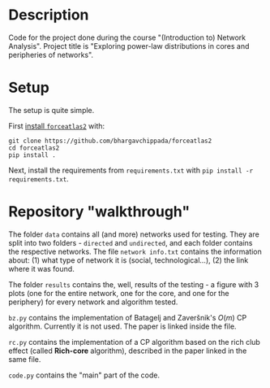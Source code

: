 # Description

Code for the project done during the course "(Introduction to) Network Analysis". Project title is "Exploring power-law distributions in cores and peripheries of networks".

# Setup

The setup is quite simple.

First [install `forceatlas2`](https://github.com/bhargavchippada/forceatlas2/issues/34#issuecomment-1102409914) with:
```
git clone https://github.com/bhargavchippada/forceatlas2
cd forceatlas2
pip install .
```

Next, install the requirements from `requirements.txt` with `pip install -r requirements.txt`.

# Repository "walkthrough"

The folder `data` contains all (and more) networks used for testing. They are split into two folders - `directed` and `undirected`, and each folder contains the respective networks. The file `network info.txt` contains the information about: (1) what type of network it is (social, technological...), (2) the link where it was found.

The folder `results` contains the, well, results of the testing - a figure with 3 plots (one for the entire network, one for the core, and one for the periphery) for every network and algorithm tested.

`bz.py` contains the implementation of Batagelj and Zaveršnik's $O(m)$ CP algorithm. Currently it is not used. The paper is linked inside the file.

`rc.py` contains the implementation of a CP algorithm based on the rich club effect (called **Rich-core** algorithm), described in the paper linked in the same file.

`code.py` contains the "main" part of the code.
